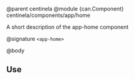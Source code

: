 @parent centinela
@module {can.Component} centinela/components/app/home <app-home>

A short description of the app-home component

@signature `<app-home>`

@body

## Use

